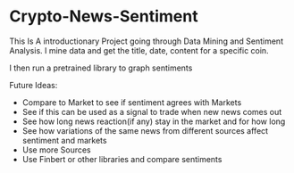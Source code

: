 # Crypto-News-Sentiment

This Is A introductionary Project going through Data Mining and Sentiment Analysis. I mine data and get the title, date, content for a specific coin. 

I then run a pretrained library to graph sentiments

Future Ideas:
  - Compare to Market to see if sentiment agrees with Markets
  - See if this can be used as a signal to trade when new news comes out
  - See how long news reaction(if any) stay in the market and for how long
  - See how variations of the same news from different sources affect sentiment and markets
  - Use more Sources
  - Use Finbert or other libraries and compare sentiments
